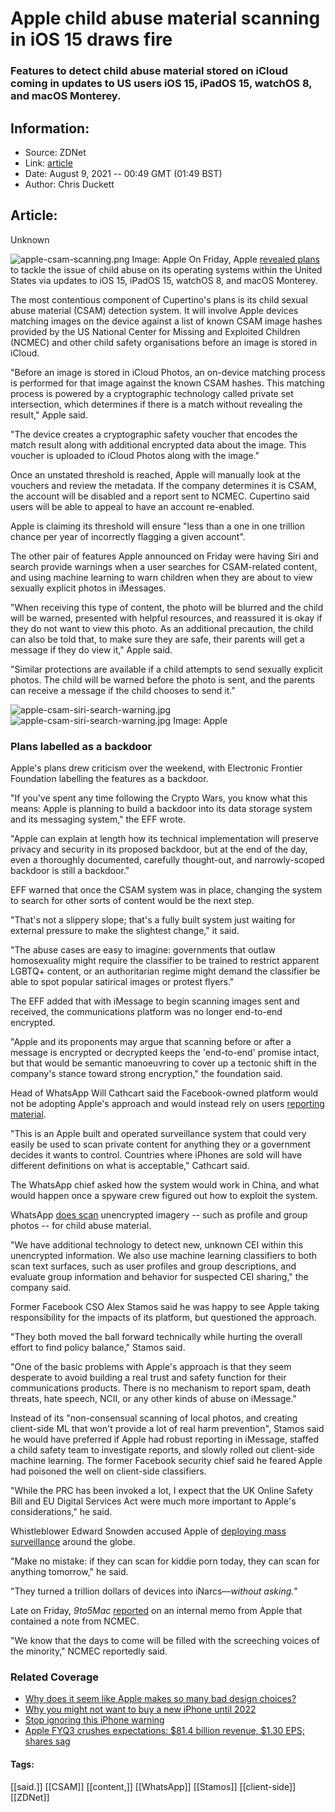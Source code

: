 # Apple child abuse material scanning in iOS 15 draws fire
### Features to detect child abuse material stored on iCloud coming in updates to US users iOS 15, iPadOS 15, watchOS 8, and macOS Monterey.

## Information:
+ Source: ZDNet
+ Link: [article](https://www.zdnet.com/article/apple-child-abuse-material-scanning-in-ios-15-draws-fire/)
+ Date: August 9, 2021 -- 00:49 GMT (01:49 BST)
+ Author: Chris Duckett


## Article:
Unknown

![apple-csam-scanning.png](https://www.zdnet.com/a/hub/i/2021/08/09/df917fd7-8506-4a79-ad5f-9bd64ab641ee/apple-csam-scanning.png)
 Image: Apple
 On Friday, Apple [revealed plans](https://www.apple.com/child-safety/) to tackle the issue of child abuse on its operating systems within the United States via updates to iOS 15, iPadOS 15, watchOS 8, and macOS Monterey. 

The most contentious component of Cupertino's plans is its child sexual abuse material (CSAM) detection system. It will involve Apple devices matching images on the device against a list of known CSAM image hashes provided by the US National Center for Missing and Exploited Children (NCMEC) and other child safety organisations before an image is stored in iCloud. 

"Before an image is stored in iCloud Photos, an on-device matching process is performed for that image against the known CSAM hashes. This matching process is powered by a cryptographic technology called private set intersection, which determines if there is a match without revealing the result," Apple said. 

"The device creates a cryptographic safety voucher that encodes the match result along with additional encrypted data about the image. This voucher is uploaded to iCloud Photos along with the image." 

Once an unstated threshold is reached, Apple will manually look at the vouchers and review the metadata. If the company determines it is CSAM, the account will be disabled and a report sent to NCMEC. Cupertino said users will be able to appeal to have an account re-enabled. 

Apple is claiming its threshold will ensure "less than a one in one trillion chance per year of incorrectly flagging a given account". 

The other pair of features Apple announced on Friday were having Siri and search provide warnings when a user searches for CSAM-related content, and using machine learning to warn children when they are about to view sexually explicit photos in iMessages. 






"When receiving this type of content, the photo will be blurred and the child will be warned, presented with helpful resources, and reassured it is okay if they do not want to view this photo. As an additional precaution, the child can also be told that, to make sure they are safe, their parents will get a message if they do view it," Apple said. 

"Similar protections are available if a child attempts to send sexually explicit photos. The child will be warned before the photo is sent, and the parents can receive a message if the child chooses to send it." 

![apple-csam-siri-search-warning.jpg]()![apple-csam-siri-search-warning.jpg](https://www.zdnet.com/a/hub/i/2021/08/09/48502a93-6c68-4456-93af-89084da58872/apple-csam-siri-search-warning.jpg)
 Image: Apple
 ###  Plans labelled as a backdoor

Apple's plans drew criticism over the weekend, with Electronic Frontier Foundation labelling the features as a backdoor. 

"If you've spent any time following the Crypto Wars, you know what this means: Apple is planning to build a backdoor into its data storage system and its messaging system," the EFF wrote. 

"Apple can explain at length how its technical implementation will preserve privacy and security in its proposed backdoor, but at the end of the day, even a thoroughly documented, carefully thought-out, and narrowly-scoped backdoor is still a backdoor." 

EFF warned that once the CSAM system was in place, changing the system to search for other sorts of content would be the next step. 

"That's not a slippery slope; that's a fully built system just waiting for external pressure to make the slightest change," it said. 

"The abuse cases are easy to imagine: governments that outlaw homosexuality might require the classifier to be trained to restrict apparent LGBTQ+ content, or an authoritarian regime might demand the classifier be able to spot popular satirical images or protest flyers." 

The EFF added that with iMessage to begin scanning images sent and received, the communications platform was no longer end-to-end encrypted. 

"Apple and its proponents may argue that scanning before or after a message is encrypted or decrypted keeps the 'end-to-end' promise intact, but that would be semantic manoeuvring to cover up a tectonic shift in the company's stance toward strong encryption," the foundation said. 

Head of WhatsApp Will Cathcart said the Facebook-owned platform would not be adopting Apple's approach and would instead rely on users [reporting material](https://twitter.com/wcathcart/status/1423701475595755524). 

"This is an Apple built and operated surveillance system that could very easily be used to scan private content for anything they or a government decides it wants to control. Countries where iPhones are sold will have different definitions on what is acceptable," Cathcart said. 

The WhatsApp chief asked how the system would work in China, and what would happen once a spyware crew figured out how to exploit the system. 

WhatsApp [does scan](https://faq.whatsapp.com/general/how-whatsapp-helps-fight-child-exploitation/) unencrypted imagery -- such as profile and group photos -- for child abuse material. 

"We have additional technology to detect new, unknown CEI within this unencrypted information. We also use machine learning classifiers to both scan text surfaces, such as user profiles and group descriptions, and evaluate group information and behavior for suspected CEI sharing," the company said. 

Former Facebook CSO Alex Stamos said he was happy to see Apple taking responsibility for the impacts of its platform, but questioned the approach. 

"They both moved the ball forward technically while hurting the overall effort to find policy balance," Stamos said. 

"One of the basic problems with Apple's approach is that they seem desperate to avoid building a real trust and safety function for their communications products. There is no mechanism to report spam, death threats, hate speech, NCII, or any other kinds of abuse on iMessage." 

Instead of its "non-consensual scanning of local photos, and creating client-side ML that won't provide a lot of real harm prevention", Stamos said he would have preferred if Apple had robust reporting in iMessage, staffed a child safety team to investigate reports, and slowly rolled out client-side machine learning. The former Facebook security chief said he feared Apple had poisoned the well on client-side classifiers. 

"While the PRC has been invoked a lot, I expect that the UK Online Safety Bill and EU Digital Services Act were much more important to Apple's considerations," he said. 

Whistleblower Edward Snowden accused Apple of [deploying mass surveillance](https://twitter.com/snowden/status/1423469854347169798) around the globe. 

"Make no mistake: if they can scan for kiddie porn today, they can scan for anything tomorrow," he said. 

"They turned a trillion dollars of devices into iNarcs—*without asking.*" 

Late on Friday, *9to5Mac* [reported](https://9to5mac.com/2021/08/06/apple-internal-memo-icloud-photo-scanning-concerns/) on an internal memo from Apple that contained a note from NCMEC. 

"We know that the days to come will be filled with the screeching voices of the minority," NCMEC reportedly said. 

### Related Coverage

* [Why does it seem like Apple makes so many bad design choices?](/article/why-does-it-seem-like-apple-makes-so-many-bad-design-choices/)
* [Why you might not want to buy a new iPhone until 2022](/article/why-you-might-not-want-to-buy-a-new-iphone-until-2022/)
* [Stop ignoring this iPhone warning](/article/stop-ignoring-this-iphone-warning/)
* [Apple FYQ3 crushes expectations: $81.4 billion revenue, $1.30 EPS; shares sag](/article/apple-fyq3-crushes-expectations-81-4-billion-revenue-1-30-eps-shares-sag/)





#### Tags:
[[said.]] [[CSAM]] [[content,]] [[WhatsApp]] [[Stamos]] [[client-side]] [[ZDNet]]
